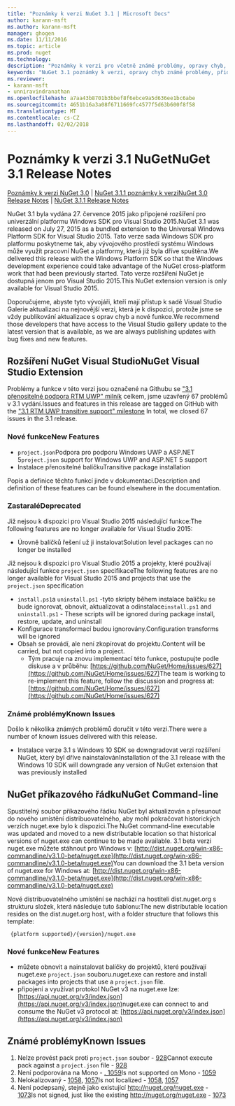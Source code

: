 ```yaml
---
title: "Poznámky k verzi NuGet 3.1 | Microsoft Docs"
author: karann-msft
ms.author: karann-msft
manager: ghogen
ms.date: 11/11/2016
ms.topic: article
ms.prod: nuget
ms.technology: 
description: "Poznámky k verzi pro včetně známé problémy, opravy chyb, přidaných funkcí a chcete 3.1 NuGet."
keywords: "NuGet 3.1 poznámky k verzi, opravy chyb známé problémy, přidat funkce, chcete"
ms.reviewer:
- karann-msft
- unniravindranathan
ms.openlocfilehash: a7aa43b8701b3bbef8f6ebce9a5d636ee1bc6abe
ms.sourcegitcommit: 4651b16a3a08f6711669fc4577f5d63b600f8f58
ms.translationtype: MT
ms.contentlocale: cs-CZ
ms.lasthandoff: 02/02/2018
---
```

# <a name="nuget-31-release-notes"></a><span data-ttu-id="6c1ed-104">Poznámky k verzi 3.1 NuGet</span><span class="sxs-lookup"><span data-stu-id="6c1ed-104">NuGet 3.1 Release Notes</span></span>

<span data-ttu-id="6c1ed-105">[Poznámky k verzi NuGet 3.0](../release-notes/nuget-3.0.0.md) | [NuGet 3.1.1 poznámky k verzi](../release-notes/nuget-3.1.1.md)</span><span class="sxs-lookup"><span data-stu-id="6c1ed-105">[NuGet 3.0 Release Notes](../release-notes/nuget-3.0.0.md) | [NuGet 3.1.1 Release Notes](../release-notes/nuget-3.1.1.md)</span></span>

<span data-ttu-id="6c1ed-106">NuGet 3.1 byla vydána 27. července 2015 jako připojené rozšíření pro univerzální platformu Windows SDK pro Visual Studio 2015.</span><span class="sxs-lookup"><span data-stu-id="6c1ed-106">NuGet 3.1 was released on July 27, 2015 as a bundled extension to the Universal Windows Platform SDK for Visual Studio 2015.</span></span> <span data-ttu-id="6c1ed-107">Tato verze sada Windows SDK pro platformu poskytneme tak, aby vývojového prostředí systému Windows může využít pracovní NuGet a platformy, která již byla dříve spuštěna.</span><span class="sxs-lookup"><span data-stu-id="6c1ed-107">We delivered this release with the Windows Platform SDK so that the Windows development experience could take advantage of the NuGet cross-platform work that had been previously started.</span></span> <span data-ttu-id="6c1ed-108">Tato verze rozšíření NuGet je dostupná jenom pro Visual Studio 2015.</span><span class="sxs-lookup"><span data-stu-id="6c1ed-108">This NuGet extension version is only available for Visual Studio 2015.</span></span>

<span data-ttu-id="6c1ed-109">Doporučujeme, abyste tyto vývojáři, kteří mají přístup k sadě Visual Studio Galerie aktualizaci na nejnovější verzi, která je k dispozici, protože jsme se vždy publikování aktualizace s oprav chyb a nové funkce.</span><span class="sxs-lookup"><span data-stu-id="6c1ed-109">We recommend those developers that have access to the Visual Studio gallery update to the latest version that is available, as we are always publishing updates with bug fixes and new features.</span></span>

## <a name="nuget-visual-studio-extension"></a><span data-ttu-id="6c1ed-110">Rozšíření NuGet Visual Studio</span><span class="sxs-lookup"><span data-stu-id="6c1ed-110">NuGet Visual Studio Extension</span></span>

<span data-ttu-id="6c1ed-111">Problémy a funkce v této verzi jsou označené na Githubu se ["3.1 přenositelné podpora RTM UWP" milník](https://github.com/NuGet/Home/issues?utf8=%E2%9C%93&q=is%3Aclosed+milestone%3A%223.1+RTM+UWP+transitive+support%22+) celkem, jsme uzavřený 67 problémů v 3.1 vydání.</span><span class="sxs-lookup"><span data-stu-id="6c1ed-111">Issues and features in this release are tagged on GitHub with the ["3.1 RTM UWP transitive support" milestone](https://github.com/NuGet/Home/issues?utf8=%E2%9C%93&q=is%3Aclosed+milestone%3A%223.1+RTM+UWP+transitive+support%22+)  In total, we closed 67 issues in the 3.1 release.</span></span>

### <a name="new-features"></a><span data-ttu-id="6c1ed-112">Nové funkce</span><span class="sxs-lookup"><span data-stu-id="6c1ed-112">New Features</span></span>

* <span data-ttu-id="6c1ed-113">`project.json`Podpora pro podporu Windows UWP a ASP.NET 5</span><span class="sxs-lookup"><span data-stu-id="6c1ed-113">`project.json` support for Windows UWP and ASP.NET 5 support</span></span>
* <span data-ttu-id="6c1ed-114">Instalace přenositelné balíčku</span><span class="sxs-lookup"><span data-stu-id="6c1ed-114">Transitive package installation</span></span>

<span data-ttu-id="6c1ed-115">Popis a definice těchto funkcí jinde v dokumentaci.</span><span class="sxs-lookup"><span data-stu-id="6c1ed-115">Description and definition of these features can be found elsewhere in the documentation.</span></span>

### <a name="deprecated"></a><span data-ttu-id="6c1ed-116">Zastaralé</span><span class="sxs-lookup"><span data-stu-id="6c1ed-116">Deprecated</span></span>

<span data-ttu-id="6c1ed-117">Již nejsou k dispozici pro Visual Studio 2015 následující funkce:</span><span class="sxs-lookup"><span data-stu-id="6c1ed-117">The following features are no longer available for Visual Studio 2015:</span></span>

* <span data-ttu-id="6c1ed-118">Úrovně balíčků řešení už ji instalovat</span><span class="sxs-lookup"><span data-stu-id="6c1ed-118">Solution level packages can no longer be installed</span></span>

<span data-ttu-id="6c1ed-119">Již nejsou k dispozici pro Visual Studio 2015 a projekty, které používají následující funkce `project.json` specifikace</span><span class="sxs-lookup"><span data-stu-id="6c1ed-119">The following features are no longer available for Visual Studio 2015 and projects that use the `project.json` specification</span></span>

* <span data-ttu-id="6c1ed-120">`install.ps1`a `uninstall.ps1` -tyto skripty během instalace balíčku se bude ignorovat, obnovit, aktualizovat a odinstalace</span><span class="sxs-lookup"><span data-stu-id="6c1ed-120">`install.ps1` and `uninstall.ps1` - These scripts will be ignored during package install, restore, update, and uninstall</span></span>
* <span data-ttu-id="6c1ed-121">Konfigurace transformací budou ignorovány.</span><span class="sxs-lookup"><span data-stu-id="6c1ed-121">Configuration transforms will be ignored</span></span>
* <span data-ttu-id="6c1ed-122">Obsah se provádí, ale není zkopírovat do projektu.</span><span class="sxs-lookup"><span data-stu-id="6c1ed-122">Content will be carried, but not copied into a project.</span></span>
    * <span data-ttu-id="6c1ed-123">Tým pracuje na znovu implementací této funkce, postupujte podle diskuse a v průběhu: [https://github.com/NuGet/Home/issues/627](https://github.com/NuGet/Home/issues/627)</span><span class="sxs-lookup"><span data-stu-id="6c1ed-123">The team is working to re-implement this feature, follow the discussion and progress at: [https://github.com/NuGet/Home/issues/627](https://github.com/NuGet/Home/issues/627)</span></span>


### <a name="known-issues"></a><span data-ttu-id="6c1ed-124">Známé problémy</span><span class="sxs-lookup"><span data-stu-id="6c1ed-124">Known Issues</span></span>

<span data-ttu-id="6c1ed-125">Došlo k několika známých problémů doručit v této verzi.</span><span class="sxs-lookup"><span data-stu-id="6c1ed-125">There were a number of known issues delivered with this release.</span></span>

* <span data-ttu-id="6c1ed-126">Instalace verze 3.1 s Windows 10 SDK se downgradovat verzi rozšíření NuGet, který byl dříve nainstalován</span><span class="sxs-lookup"><span data-stu-id="6c1ed-126">Installation of the 3.1 release with the Windows 10 SDK will downgrade any version of NuGet extension that was previously installed</span></span>

## <a name="nuget-command-line"></a><span data-ttu-id="6c1ed-127">NuGet příkazového řádku</span><span class="sxs-lookup"><span data-stu-id="6c1ed-127">NuGet Command-line</span></span>

<span data-ttu-id="6c1ed-128">Spustitelný soubor příkazového řádku NuGet byl aktualizován a přesunout do nového umístění distribuovatelného, aby mohl pokračovat historických verzích nuget.exe bylo k dispozici.</span><span class="sxs-lookup"><span data-stu-id="6c1ed-128">The NuGet command-line executable was updated and moved to a new distributable location so that historical versions of nuget.exe can continue to be made available.</span></span>  <span data-ttu-id="6c1ed-129">3.1 beta verzi nuget.exe můžete stáhnout pro Windows v: [http://dist.nuget.org/win-x86-commandline/v3.1.0-beta/nuget.exe](http://dist.nuget.org/win-x86-commandline/v3.1.0-beta/nuget.exe)</span><span class="sxs-lookup"><span data-stu-id="6c1ed-129">You can download the 3.1 beta version of nuget.exe for Windows at: [http://dist.nuget.org/win-x86-commandline/v3.1.0-beta/nuget.exe](http://dist.nuget.org/win-x86-commandline/v3.1.0-beta/nuget.exe)</span></span>

<span data-ttu-id="6c1ed-130">Nové distribuovatelného umístění se nachází na hostiteli dist.nuget.org s strukturu složek, která následuje tuto šablonu:</span><span class="sxs-lookup"><span data-stu-id="6c1ed-130">The new distributable location resides on the dist.nuget.org host, with a folder structure that follows this template:</span></span>

     {platform supported}/{version}/nuget.exe

### <a name="new-features"></a><span data-ttu-id="6c1ed-131">Nové funkce</span><span class="sxs-lookup"><span data-stu-id="6c1ed-131">New Features</span></span>

* <span data-ttu-id="6c1ed-132">můžete obnovit a nainstalovat balíčky do projektů, které používají nuget.exe `project.json` souboru.</span><span class="sxs-lookup"><span data-stu-id="6c1ed-132">nuget.exe can restore and install packages into projects that use a `project.json` file.</span></span>
* <span data-ttu-id="6c1ed-133">připojení a využívat protokol NuGet v3 na nuget.exe lze: [https://api.nuget.org/v3/index.json](https://api.nuget.org/v3/index.json)</span><span class="sxs-lookup"><span data-stu-id="6c1ed-133">nuget.exe can connect to and consume the NuGet v3 protocol at: [https://api.nuget.org/v3/index.json](https://api.nuget.org/v3/index.json)</span></span>

## <a name="known-issues"></a><span data-ttu-id="6c1ed-134">Známé problémy</span><span class="sxs-lookup"><span data-stu-id="6c1ed-134">Known Issues</span></span> ##

1.    <span data-ttu-id="6c1ed-135">Nelze provést pack proti `project.json` soubor - [928](https://github.com/NuGet/Home/issues/928)</span><span class="sxs-lookup"><span data-stu-id="6c1ed-135">Cannot execute pack against a `project.json` file - [928](https://github.com/NuGet/Home/issues/928)</span></span>
2.    <span data-ttu-id="6c1ed-136">Není podporována na Mono - [. 1059](https://github.com/NuGet/Home/issues/1059)</span><span class="sxs-lookup"><span data-stu-id="6c1ed-136">Is not supported on Mono - [1059](https://github.com/NuGet/Home/issues/1059)</span></span>
3.    <span data-ttu-id="6c1ed-137">Nelokalizovaný - [1058](https://github.com/NuGet/Home/issues/1058), [1057](https://github.com/NuGet/Home/issues/1057)</span><span class="sxs-lookup"><span data-stu-id="6c1ed-137">Is not localized - [1058](https://github.com/NuGet/Home/issues/1058),   [1057](https://github.com/NuGet/Home/issues/1057)</span></span>
4.    <span data-ttu-id="6c1ed-138">Není podepsaný, stejně jako existující http://nuget.org/nuget.exe - [1073](https://github.com/NuGet/Home/issues/1073)</span><span class="sxs-lookup"><span data-stu-id="6c1ed-138">Is not signed, just like the existing http://nuget.org/nuget.exe - [1073](https://github.com/NuGet/Home/issues/1073)</span></span>
